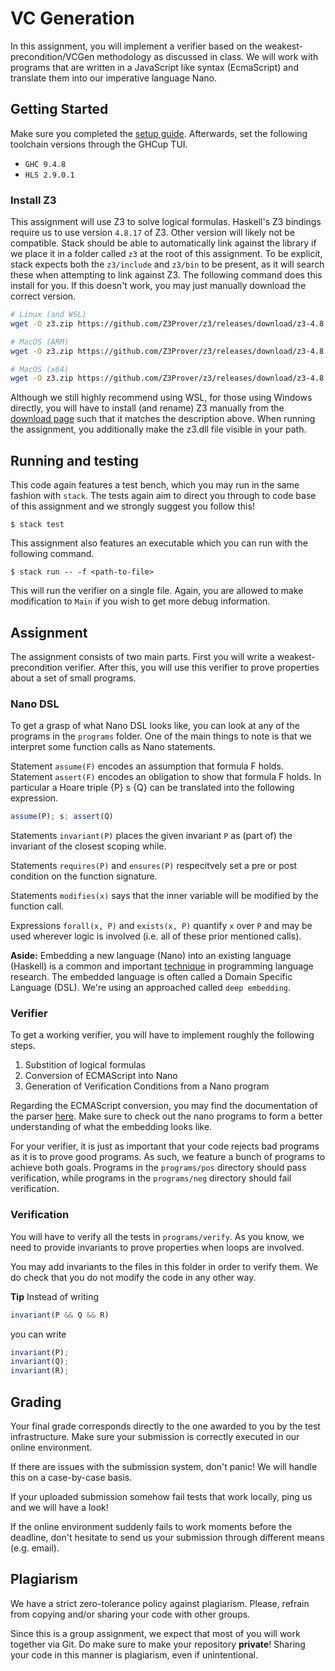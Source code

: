 # VC Generation

In this assignment, you will implement a verifier based on the weakest-
precondition/VCGen methodology as discussed in class. We will work with programs
that are written in a JavaScript like syntax (EcmaScript) and translate them
into our imperative language Nano.

## Getting Started

Make sure you completed the [setup guide](https://github.com/Verification-for-Security/setup-guide).
Afterwards, set the following toolchain versions through the GHCup TUI.

- `GHC 9.4.8`
- `HLS 2.9.0.1`

### Install Z3

This assignment will use Z3 to solve logical formulas. Haskell's Z3 bindings
require us to use version `4.8.17` of Z3. Other version will likely not be
compatible. Stack should be able to automatically link against the library
if we place it in a folder called `z3` at the root of this assignment. To be
explicit, stack expects both the `z3/include` and `z3/bin` to be present, as it
will search these when attempting to link against Z3. The following command does
this install for you. If this doesn't work, you may just manually download the
correct version.

```sh
# Linux (and WSL)
wget -O z3.zip https://github.com/Z3Prover/z3/releases/download/z3-4.8.17/z3-4.8.17-x64-glibc-2.31.zip && unzip z3 && rm z3.zip && mv z3-4.8.17-* z3

```
```sh
# MacOS (ARM)
wget -O z3.zip https://github.com/Z3Prover/z3/releases/download/z3-4.8.17/z3-4.8.17-arm64-osx-10.16.zip && unzip z3 && rm z3.zip && mv z3-4.8.17-* z3

```

```sh
# MacOS (x64)
wget -O z3.zip https://github.com/Z3Prover/z3/releases/download/z3-4.8.17/z3-4.8.17-x64-osx-10.16.zip && unzip z3 && rm z3.zip && mv z3-4.8.17-* z3

```

Although we still highly recommend using WSL, for those using Windows directly,
you will have to install (and rename) Z3 manually from the [download page](https://github.com/Z3Prover/z3/releases/tag/z3-4.8.17) such that it matches the
description above. When running the assignment, you additionally make the z3.dll
file visible in your path.

## Running and testing

This code again features a test bench, which you may run in the same fashion
with `stack`. The tests again aim to direct you through to code base of this
assignment and we strongly suggest you follow this!

```
$ stack test
```

This assignment also features an executable which you can run with the following
command.

```
$ stack run -- -f <path-to-file>
```

This will run the verifier on a single file. Again, you are allowed to make
modification to `Main` if you wish to get more debug information.

## Assignment

The assignment consists of two main parts. First you will write a weakest-
precondition verifier. After this, you will use this verifier to prove
properties about a set of small programs.

### Nano DSL

To get a grasp of what Nano DSL looks like, you can look at any of the programs
in the `programs` folder. One of the main things to note is that we interpret
some function calls as Nano statements.

Statement `assume(F)` encodes an assumption that formula F holds. 
Statement `assert(F)` encodes an obligation to show that formula F holds. 
In particular a Hoare triple {P} s {Q} can be translated into the following
expression.

```js
assume(P); s; assert(Q)
```

Statements `invariant(P)` places the given invariant `P` as (part of) the
invariant of the closest scoping while.

Statements `requires(P)` and `ensures(P)` respecitvely set a pre or post 
condition on the function signature.

Statements `modifies(x)` says that the inner variable will be modified by
the function call.

Expressions `forall(x, P)` and `exists(x, P)` quantify `x` over `P` and may
be used wherever logic is involved (i.e. all of these prior mentioned calls).

**Aside:** Embedding a new language (Nano) into an existing language
(Haskell) is a common and important [technique](http://wiki.haskell.org/Embedded_domain_specific_language)
in programming language research. The embedded language is often called a Domain
Specific Language (DSL). We're using an approached called `deep embedding`.

### Verifier

To get a working verifier, you will have to implement roughly the following
steps.

1. Substition of logical formulas
2. Conversion of ECMAScript into Nano
3. Generation of Verification Conditions from a Nano program

Regarding the ECMAScript conversion, you may find the documentation of the
parser [here](https://hackage.haskell.org/package/language-ecmascript-0.17.0.1/docs/Language-ECMAScript3-Syntax.html).
Make sure to check out the nano programs to form a better understanding of what
the embedding looks like.

For your verifier, it is just as important that your code rejects bad programs
as it is to prove good programs. As such, we feature a bunch of programs to
achieve both goals. Programs in the `programs/pos` directory should pass
verification, while programs in the `programs/neg` directory should fail
verification.

### Verification

You will have to verify all the tests in `programs/verify`. 
As you know, we need to provide invariants to prove properties
when loops are involved.

You may add invariants to the files in this folder in order to verify them.
We do check that you do not modify the code in any other way.

**Tip** Instead of writing 

```js
invariant(P && Q && R)
```

you can write 

```js
invariant(P);
invariant(Q);
invariant(R);
```

## Grading

Your final grade corresponds directly to the one awarded to you by the test
infrastructure. Make sure your submission is correctly executed in our online
environment.

If there are issues with the submission system, don't panic! We will handle this
on a case-by-case basis.

If your uploaded submission somehow fail tests that work locally, ping
us and we will have a look!

If the online environment suddenly fails to work moments before the deadline,
don't hesitate to send us your submission through different means (e.g. email).

## Plagiarism

We have a strict zero-tolerance policy against plagiarism. Please, refrain from copying 
and/or sharing your code with other groups.

Since this is a group assignment, we expect that most of you will work together
via Git. Do make sure to make your repository **private**! Sharing your code in
this manner is plagiarism, even if unintentional.
